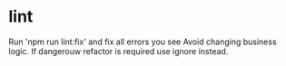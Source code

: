 # lint

Run 'npm run lint:fix' and fix all errors you see
Avoid changing business logic. If dangerouw refactor is required use ignore instead.
